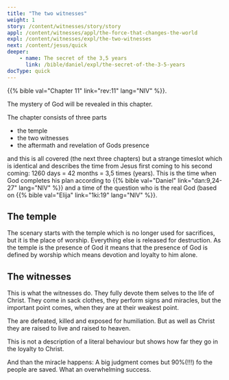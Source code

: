 ```yaml
---
title: "The two witnesses"
weight: 1
story: /content/witnesses/story/story
appl: /content/witnesses/appl/the-force-that-changes-the-world
expl: /content/witnesses/expl/the-two-witnesses
next: /content/jesus/quick
deeper:
    - name: The secret of the 3,5 years
      link: /bible/daniel/expl/the-secret-of-the-3-5-years
docType: quick
---
```


{{% bible val="Chapter 11" link="rev:11" lang="NIV" %}}.

The mystery of God will be revealed in this chapter. 

The chapter consists of three parts
- the temple
- the two witnesses
- the aftermath and revelation of Gods presence

and this is all covered (the next three chapters) but a strange timeslot which is identical and describes the time from Jesus first coming to his second coming: 1260 days = 42 months = 3,5 times (years). This is the time when God completes his plan according to {{% bible val="Daniel" link="dan:9,24-27" lang="NIV" %}} and a time of the question who is the real God (based on {{% bible val="Elija" link="1ki:19" lang="NIV" %}}.

## The temple

The scenary starts with the temple which is no longer used for sacrifices, but it is the place of worship. Everything else is released for destruction. As the temple is the presence of God it means that the presence of God is defined by worship which means devotion and loyalty to him alone.

## The witnesses

This is what the witnesses do. They fully devote them selves to the life of Christ. They come in sack clothes, they perform signs and miracles, but the important point comes, when they are at their weakest point.

The are defeated, killed and exposed for humiliation. But as well as Christ they are raised to live and raised to heaven. 

This is not a description of a literal behaviour but shows how far they go in the loyalty to Christ.

And than the miracle happens: A big judgment comes but 90%(!!!) fo the people are saved. What an overwhelming success.